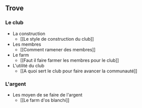 

## Trove

### Le club
- La construction
	- [[Le style de construction du club]]
- Les membres
	- [[Comment ramener des membres]]
- Le farm
	- [[Faut il faire farmer les membres pour le club]]
- L'utilité du club
	- [[A quoi sert le club pour faire avancer la communauté]]

### L'argent
- Les moyen de se faire de l'argent
	- [[Le farm d'os blanchi]]